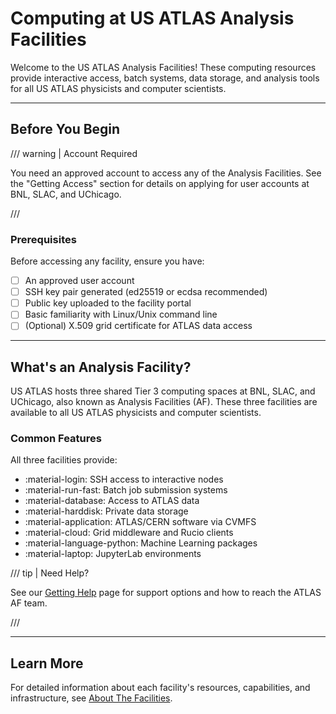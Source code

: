 # Computing at US ATLAS Analysis Facilities

Welcome to the US ATLAS Analysis Facilities! These computing resources provide
interactive access, batch systems, data storage, and analysis tools for all US
ATLAS physicists and computer scientists.

---

## Before You Begin

/// warning | Account Required

You need an approved account to access any of the Analysis Facilities. See the
"Getting Access" section for details on applying for user accounts at BNL, SLAC,
and UChicago.

///

### Prerequisites

Before accessing any facility, ensure you have:

- [ ] An approved user account
- [ ] SSH key pair generated (ed25519 or ecdsa recommended)
- [ ] Public key uploaded to the facility portal
- [ ] Basic familiarity with Linux/Unix command line
- [ ] (Optional) X.509 grid certificate for ATLAS data access

---

## What's an Analysis Facility?

US ATLAS hosts three shared Tier 3 computing spaces at BNL, SLAC, and UChicago,
also known as Analysis Facilities (AF). These three facilities are available to
all US ATLAS physicists and computer scientists.

### Common Features

All three facilities provide:

- :material-login: SSH access to interactive nodes
- :material-run-fast: Batch job submission systems
- :material-database: Access to ATLAS data
- :material-harddisk: Private data storage
- :material-application: ATLAS/CERN software via CVMFS
- :material-cloud: Grid middleware and Rucio clients
- :material-language-python: Machine Learning packages
- :material-laptop: JupyterLab environments

/// tip | Need Help?

See our [Getting Help](../getting_help.md) page for support options and how to
reach the ATLAS AF team.

///

---

## Learn More

For detailed information about each facility's resources, capabilities, and
infrastructure, see [About The Facilities](facilities.md).
